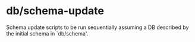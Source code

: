 # db/schema-update

Schema update scripts to be run sequentially assuming a DB described by the initial schema in `db/schema'.
